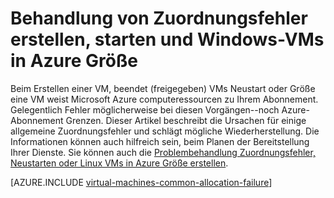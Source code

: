 <properties
    pageTitle="Problembehandlung bei Windows VM Zuordnungsfehler | Microsoft Azure"
    description="Behandlung von Zuordnungsfehler erstellen, neu starten oder einen virtuellen Computer Windows Azure Größe"
    services="virtual-machines-windows, azure-resource-manager"
    documentationCenter=""
    authors="JiangChen79"
    manager="felixwu"
    editor=""
    tags="top-support-issue,azure-resource-manager,azure-service-management"/>

<tags
    ms.service="virtual-machines-windows"
    ms.workload="na"
    ms.tgt_pltfrm="vm-windows"
    ms.devlang="na"
    ms.topic="article"
    ms.date="02/02/2016"
    ms.author="cjiang"/>

# <a name="troubleshoot-allocation-failures-when-you-create-restart-or-resize-windows-vms-in-azure"></a>Behandlung von Zuordnungsfehler erstellen, starten und Windows-VMs in Azure Größe

Beim Erstellen einer VM, beendet (freigegeben) VMs Neustart oder Größe eine VM weist Microsoft Azure computeressourcen zu Ihrem Abonnement. Gelegentlich Fehler möglicherweise bei diesen Vorgängen--noch Azure-Abonnement Grenzen. Dieser Artikel beschreibt die Ursachen für einige allgemeine Zuordnungsfehler und schlägt mögliche Wiederherstellung. Die Informationen können auch hilfreich sein, beim Planen der Bereitstellung Ihrer Dienste. Sie können auch die [Problembehandlung Zuordnungsfehler, Neustarten oder Linux VMs in Azure Größe erstellen](virtual-machines-linux-allocation-failure.md).

[AZURE.INCLUDE [virtual-machines-common-allocation-failure](../../includes/virtual-machines-common-allocation-failure.md)]
